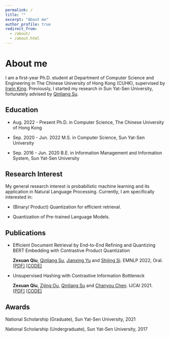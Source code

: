 ```yaml
---
permalink: /
title: ""
excerpt: "About me"
author_profile: true
redirect_from: 
  - /about/
  - /about.html
---
```


About me
======
I am a first-year Ph.D. student  at Department of Computer Science and Engineering in The Chinese University of Hong Kong (CUHK), supervised by [Irwin King](https://www.cse.cuhk.edu.hk/irwin.king/home/). Previously, I started my research in Sun Yat-Sen University, fortunately advised by [Qinliang Su](https://scholar.google.com/citations?user=cuIweygAAAAJ&hl=en).



## Education

- Aug. 2022 - Present
  Ph.D. in Computer Science, The Chinese University of Hong Kong

- Sep. 2020 - Jun. 2022
  M.S. in Computer Science, Sun Yat-Sen University

- Sep. 2016 - Jun. 2020
  B.E. in Information Management and Information System, Sun Yat-Sen University

  

## Research Interest

My general research interest is probabilistic machine learning and its application in Natural Language Processing. Currently, I am specifically interested in:

- (Binary/ Product) Quantization for efficient retrieval.

- Quantization of Pre-trained Language Models.

  

## Publications

- Efficient Document Retrieval by End-to-End Refining and Quantizing BERT Embedding with Contrastive Product Quantization

  **Zexuan Qiu**, [Qinliang Su](https://scholar.google.com/citations?user=cuIweygAAAAJ&hl=en), [Jianxing Yu](https://scholar.google.com/citations?user=0SIMxCgAAAAJ&hl=zh-CN) and [Shijing Si](https://scholar.google.com/citations?user=7OnnQlAAAAAJ&hl=zh-CN&oi=ao). EMNLP 2022, Oral. [[PDF\]](https://arxiv.org/abs/2210.17170) [[CODE\]](https://github.com/zexuanqiu/MICPQ)

- Unsupervised Hashing with Contrastive Information Bottleneck

  **Zexuan Qiu**, [Zijing Ou](https://j-zin.github.io), [Qinliang Su](https://scholar.google.com/citations?user=cuIweygAAAAJ&hl=en) and [Chanyou Chen](https://cse.buffalo.edu/~changyou/). IJCAI 2021. [[PDF\]](https://arxiv.org/abs/2105.06138) [[CODE\]](https://github.com/zexuanqiu/CIBHash)

  

## Awards

National Scholarship (Graduate), Sun Yat-Sen University, 2021

National Scholarship (Undergraduate), Sun Yat-Sen University, 2017

